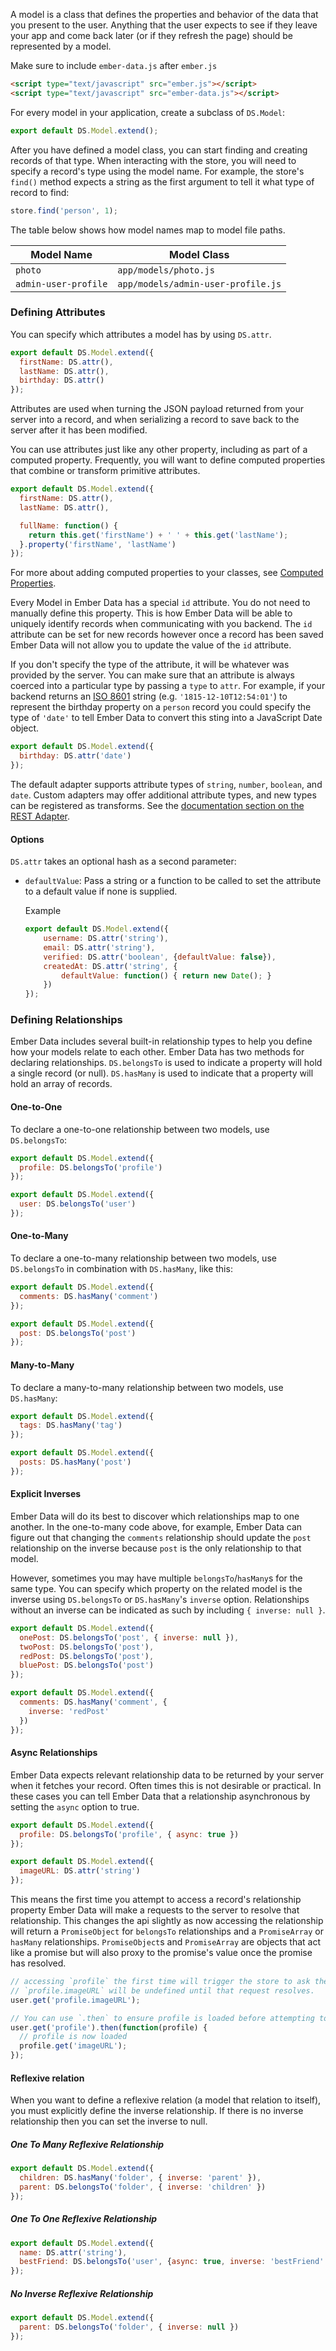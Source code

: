 A model is a class that defines the properties and behavior of the
data that you present to the user. Anything that the user expects to see
if they leave your app and come back later (or if they refresh the page)
should be represented by a model.

Make sure to include `ember-data.js` after `ember.js`

```html
<script type="text/javascript" src="ember.js"></script>
<script type="text/javascript" src="ember-data.js"></script>
```

For every model in your application, create a subclass of `DS.Model`:

```app/models/person.js
export default DS.Model.extend();
```

After you have defined a model class, you can start finding and creating
records of that type. When interacting with the store, you will need to
specify a record's type using the model name. For example, the store's
`find()` method expects a string as the first argument to tell it what
type of record to find:

```js
store.find('person', 1);
```

The table below shows how model names map to model file paths.

<table>
  <thead>
  <tr>
    <th>Model Name</th>
    <th>Model Class</th>
  </tr>
  </thead>
  <tr>
    <td><code>photo</code></td>
    <td><code>app/models/photo.js</code></td>
  </tr>
  <tr>
    <td><code>admin-user-profile</code></td>
    <td><code>app/models/admin-user-profile.js</code></td>
  </tr>
</table>

### Defining Attributes

You can specify which attributes a model has by using `DS.attr`.

```app/models/person.js
export default DS.Model.extend({
  firstName: DS.attr(),
  lastName: DS.attr(),
  birthday: DS.attr()
});
```

Attributes are used when turning the JSON payload returned from your
server into a record, and when serializing a record to save back to the
server after it has been modified.

You can use attributes just like any other property, including as part of a
computed property. Frequently, you will want to define computed
properties that combine or transform primitive attributes.

```app/models/person.js
export default DS.Model.extend({
  firstName: DS.attr(),
  lastName: DS.attr(),

  fullName: function() {
    return this.get('firstName') + ' ' + this.get('lastName');
  }.property('firstName', 'lastName')
});
```

For more about adding computed properties to your classes, see [Computed
Properties](../../object-model/computed-properties).

Every Model in Ember Data has a special `id` attribute. You do not
need to manually define this property. This is how Ember Data will be
able to uniquely identify records when communicating with you
backend. The `id` attribute can be set for new records however once a
record has been saved Ember Data will not allow you to update the
value of the `id` attribute.


If you don't specify the type of the attribute, it will be whatever
was provided by the server. You can make sure that an attribute is
always coerced into a particular type by passing a `type` to
`attr`. For example, if your backend returns an [ISO 8601][] string
(e.g. `'1815-12-10T12:54:01'`) to represent the birthday property on a
`person` record you could specify the type of `'date'` to tell Ember
Data to convert this sting into a JavaScript Date object.

```app/models/person.js
export default DS.Model.extend({
  birthday: DS.attr('date')
});
```

The default adapter supports attribute types of `string`,
`number`, `boolean`, and `date`. Custom adapters may offer additional
attribute types, and new types can be registered as transforms. See the
[documentation section on the REST Adapter](../../models/the-rest-adapter).

[ISO 8601]: http://en.wikipedia.org/wiki/ISO_8601

#### Options

`DS.attr` takes an optional hash as a second parameter:

- `defaultValue`: Pass a string or a function to be called to set the
                  attribute to a default value if none is supplied.

  Example

  ```app/models/user.js
  export default DS.Model.extend({
      username: DS.attr('string'),
      email: DS.attr('string'),
      verified: DS.attr('boolean', {defaultValue: false}),
      createdAt: DS.attr('string', {
          defaultValue: function() { return new Date(); }
      })
  });
  ```


### Defining Relationships

Ember Data includes several built-in relationship types to help you
define how your models relate to each other. Ember Data has two
methods for declaring relationships. `DS.belongsTo` is used to
indicate a property will hold a single record (or null). `DS.hasMany`
is used to indicate that a property will hold an array of records.

#### One-to-One

To declare a one-to-one relationship between two models, use
`DS.belongsTo`:

```app/models/user.js
export default DS.Model.extend({
  profile: DS.belongsTo('profile')
});
```

```app/models/profile.js
export default DS.Model.extend({
  user: DS.belongsTo('user')
});
```

#### One-to-Many

To declare a one-to-many relationship between two models, use
`DS.belongsTo` in combination with `DS.hasMany`, like this:

```app/models/post.js
export default DS.Model.extend({
  comments: DS.hasMany('comment')
});
```

```app/models/comment.js
export default DS.Model.extend({
  post: DS.belongsTo('post')
});
```

#### Many-to-Many

To declare a many-to-many relationship between two models, use
`DS.hasMany`:

```app/models/post.js
export default DS.Model.extend({
  tags: DS.hasMany('tag')
});
```

```app/models/tag.js
export default DS.Model.extend({
  posts: DS.hasMany('post')
});
```

#### Explicit Inverses

Ember Data will do its best to discover which relationships map to one
another. In the one-to-many code above, for example, Ember Data can figure out that
changing the `comments` relationship should update the `post`
relationship on the inverse because `post` is the only relationship to
that model.

However, sometimes you may have multiple `belongsTo`/`hasMany`s for
the same type. You can specify which property on the related model is
the inverse using `DS.belongsTo` or `DS.hasMany`'s `inverse`
option. Relationships without an inverse can be indicated as such by
including `{ inverse: null }`.

```app/models/comment.js
export default DS.Model.extend({
  onePost: DS.belongsTo('post', { inverse: null }),
  twoPost: DS.belongsTo('post'),
  redPost: DS.belongsTo('post'),
  bluePost: DS.belongsTo('post')
});
```

```app/models/post.js
export default DS.Model.extend({
  comments: DS.hasMany('comment', {
    inverse: 'redPost'
  })
});
```

#### Async Relationships

Ember Data expects relevant relationship data to be returned by your
server when it fetches your record. Often times this is not desirable
or practical. In these cases you can tell Ember Data that a
relationship asynchronous by setting the `async` option to true.

```app/models/user.js
export default DS.Model.extend({
  profile: DS.belongsTo('profile', { async: true })
});
```

```app/models/profile.js
export default DS.Model.extend({
  imageURL: DS.attr('string')
});
```

This means the first time you attempt to access a record's
relationship property Ember Data will make a requests to the server to
resolve that relationship. This changes the api slightly as now
accessing the relationship will return a `PromiseObject` for
`belongsTo` relationships and a `PromiseArray` or `hasMany`
relationships. `PromiseObject`s and `PromiseArray` are objects that
act like a promise but will also proxy to the promise's value once the
promise has resolved.

```js
// accessing `profile` the first time will trigger the store to ask the adapter for the profile data.
// `profile.imageURL` will be undefined until that request resolves.
user.get('profile.imageURL');

// You can use `.then` to ensure profile is loaded before attempting to access its data.
user.get('profile').then(function(profile) {
  // profile is now loaded
  profile.get('imageURL');
});
```

#### Reflexive relation

When you want to define a reflexive relation (a model that relation to
itself), you must explicitly define the inverse relationship. If there
is no inverse relationship then you can set the inverse to null.

##### One To Many Reflexive Relationship

```app/models/folder.js
export default DS.Model.extend({
  children: DS.hasMany('folder', { inverse: 'parent' }),
  parent: DS.belongsTo('folder', { inverse: 'children' })
});
```

##### One To One Reflexive Relationship

```app/models/user.js
export default DS.Model.extend({
  name: DS.attr('string'),
  bestFriend: DS.belongsTo('user', {async: true, inverse: 'bestFriend' }),
});
```

##### No Inverse Reflexive Relationship

```app/models/folder.js
export default DS.Model.extend({
  parent: DS.belongsTo('folder', { inverse: null })
});
```
